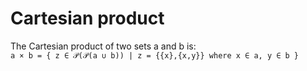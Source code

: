 # Cartesian product

The Cartesian product of two sets a and b is:   
`a × b = { z ∈ 𝒫(𝒫(a ∪ b)) | z = {{x},{x,y}} where x ∈ a, y ∈ b }`
